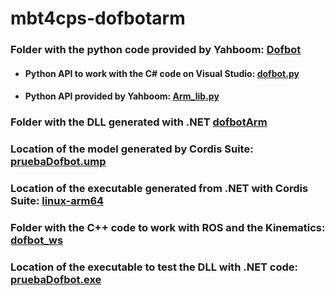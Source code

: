 # mbt4cps-dofbotarm

### Folder with the python code provided by Yahboom: [Dofbot](https://github.com/atenearesearchgroup/mbt4cps-dofbotarm/tree/main/Dofbot)
- #### Python API to work with the C# code on Visual Studio: [dofbot.py](https://github.com/atenearesearchgroup/mbt4cps-dofbotarm/blob/main/Dofbot/3.ctrl_Arm/dofbot.py)
- #### Python API provided by Yahboom: [Arm_lib.py](https://github.com/atenearesearchgroup/mbt4cps-dofbotarm/blob/main/Dofbot/3.ctrl_Arm/dofbot.py)

### Folder with the DLL generated with .NET [dofbotArm](https://github.com/atenearesearchgroup/mbt4cps-dofbotarm/tree/main/dofbotArm)

### Location of the model generated by Cordis Suite: [pruebaDofbot.ump](https://github.com/atenearesearchgroup/mbt4cps-dofbotarm/blob/main/UModel/pruebaDofbot.ump)

### Location of the executable generated from .NET with Cordis Suite: [linux-arm64](https://github.com/atenearesearchgroup/mbt4cps-dofbotarm/tree/main/Documents/linux-arm64/publish)

### Folder with the C++ code to work with ROS and the Kinematics: [dofbot_ws](https://github.com/atenearesearchgroup/mbt4cps-dofbotarm/tree/main/dofbot_ws)

### Location of the executable to test the DLL with .NET code: [pruebaDofbot.exe](https://github.com/atenearesearchgroup/mbt4cps-dofbotarm/blob/main/pruebaDofbot/pruebaDofbot/bin/Debug/pruebaDofbot.exe)
